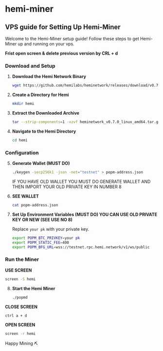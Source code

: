 # hemi-miner

## VPS guide for Setting Up Hemi-Miner

Welcome to the Hemi-Miner setup guide! Follow these steps to get Hemi-Miner up and running on your vps.

**Frist open screen & delete previous version by CRL + d**

### Download and Setup

1. **Download the Hemi Network Binary**
   ```bash
   wget https://github.com/hemilabs/heminetwork/releases/download/v0.7.0/heminetwork_v0.7.0_linux_amd64.tar.gz
   ```

2. **Create a Directory for Hemi**
   ```bash
   mkdir hemi
   ```

3. **Extract the Downloaded Archive**
   ```bash
   tar --strip-components=1 -xzvf heminetwork_v0.7.0_linux_amd64.tar.gz -C hemi
   ```

4. **Navigate to the Hemi Directory**
   ```bash
   cd hemi
   ```

### Configuration

5. **Generate Wallet (MUST DO)**
   ```bash
   ./keygen -secp256k1 -json -net="testnet" > popm-address.json
   ```
   IF YOU HAVE OLD WALLET YOU MUST DO GENERATE WALLET AND THEN IMPORT YOUR OLD PRIVATE KEY IN NUMBER 8

6. **SEE WALLET**
   ```bash
   cat popm-address.json
   ```

7. **Set Up Environment Variables (MUST DO) YOU CAN USE OLD PRIVATE KEY OR NEW (SEE USE NO 8)**
   
   Replace `your pk` with your private key.
   ```bash
   export POPM_BTC_PRIVKEY=your pk
   export POPM_STATIC_FEE=400
   export POPM_BFG_URL=wss://testnet.rpc.hemi.network/v1/ws/public
   ```

### Run the Miner

**USE SCREEN**
   ```bash
   screen -S hemi
   ```

8. **Start the Hemi Miner**
   ```bash
   ./popmd
   ```
   
**CLOSE SCREEN**
   ```bash
   ctrl a + d 
   ```
**OPEN SCREEN**
   ```bash
   screen -r hemi
   ```

Happy Mining ⛏️ 
